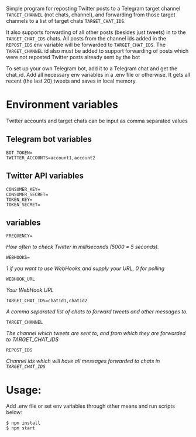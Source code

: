 Simple program for reposting Twitter posts to a Telegram target channel `TARGET_CHANNEL` (not chats, channel), and forwarding from those target channels to a list of target chats `TARGET_CHAT_IDS`.

It also supports forwarding of all other posts (besides just tweets) in to the `TARGET_CHAT_IDS` chats. All posts from the channel ids added in the `REPOST_IDS` env variable will be forwarded to `TARGET_CHAT_IDS`. The `TARGET_CHANNEL` id also must be added to support forwarding of posts which were not reposted Twitter posts already sent by the bot



To set up your own Telegram bot, add it to a Telegram chat and get the chat_id. Add all necessary env variables in a .env file or otherwise. It gets all recent (the last 20) tweets and saves in local memory. 

# Environment variables

Twitter accounts and target chats can be input as comma separated values

## Telegram bot variables

```
BOT_TOKEN= 
TWITTER_ACCOUNTS=account1,account2
```

## Twitter API variables

```
CONSUMER_KEY= 
CONSUMER_SECRET= 
TOKEN_KEY= 
TOKEN_SECRET= 
```

## variables

```
FREQUENCY=
```
*How often to check Twitter in milliseconds (5000 = 5 seconds).*

```
WEBHOOKS= 
```
*1 if you want to use WebHooks and supply your URL, 0 for polling*
```
WEBHOOK_URL
```
*Your WebHook URL*

```
TARGET_CHAT_IDS=chatid1,chatid2
```
*A comma separated list of chats to forward tweets and other messages to.*

```
TARGET_CHANNEL
```
*The channel which tweets are sent to, and from which they are forwarded to TARGET_CHAT_IDS*

```
REPOST_IDS
```
*Channel ids which will have all messages forwarded to chats in `TARGET_CHAT_IDS`*

# Usage:

Add .env file or set env variables through other means and run scripts below:

```
$ npm install  
$ npm start
```